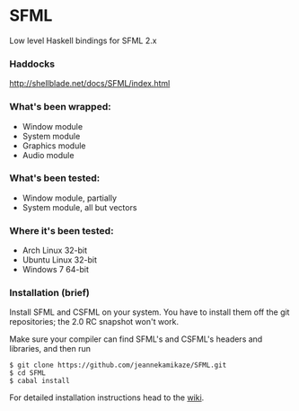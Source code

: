 SFML
====

Low level Haskell bindings for SFML 2.x

### Haddocks
http://shellblade.net/docs/SFML/index.html


### What's been wrapped:

* Window module
* System module
* Graphics module
* Audio module

### What's been tested:

* Window module, partially
* System module, all but vectors

### Where it's been tested:

* Arch Linux 32-bit
* Ubuntu Linux 32-bit
* Windows 7 64-bit

### Installation (brief)

Install SFML and CSFML on your system. You have to install them off the git repositories; the 2.0 RC snapshot won't work.

Make sure your compiler can find SFML's and CSFML's headers and libraries, and then run

```
$ git clone https://github.com/jeannekamikaze/SFML.git
$ cd SFML
$ cabal install
```

For detailed installation instructions head to the [wiki][1].

[0]: https://github.com/jeannekamikaze/SFML/blob/master/demos/demos.cabal
[1]: https://github.com/jeannekamikaze/SFML/wiki